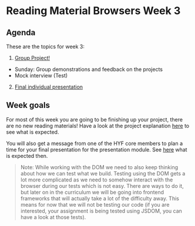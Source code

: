 # Reading Material Browsers Week 3

## Agenda

These are the topics for week 3:

1. [Group Project!](../PROJECT.md)
  - Sunday: Group demonstrations and feedback on the projects
  - Mock interview (Test)
2. [Final individual presentation](https://github.com/HackYourFuture/presentation-module/blob/main/assignment2.md)

## Week goals
For most of this week you are going to be finishing up your project, there are no new reading materials! Have a look at the project explanation [here](../PROJECT.md) to see what is expected.

You will also get a message from one of the HYF core members to plan a time for your final presentation for the presentation module. See [here](https://github.com/HackYourFuture/presentation-module/blob/main/assignment2.md) what is expected then.

> Note: While working with the DOM we need to also keep thinking about how we can test what we build. Testing using the DOM gets a lot more complicated as we need to somehow interact with the browser during our tests which is not easy. There are ways to do it, but later on in the curriculum we will be going into frontend frameworks that will actually take a lot of the difficulty away. This means for now that we will not be testing our code (if you are interested, your assignment is being tested using JSDOM, you can have a look at those tests).
